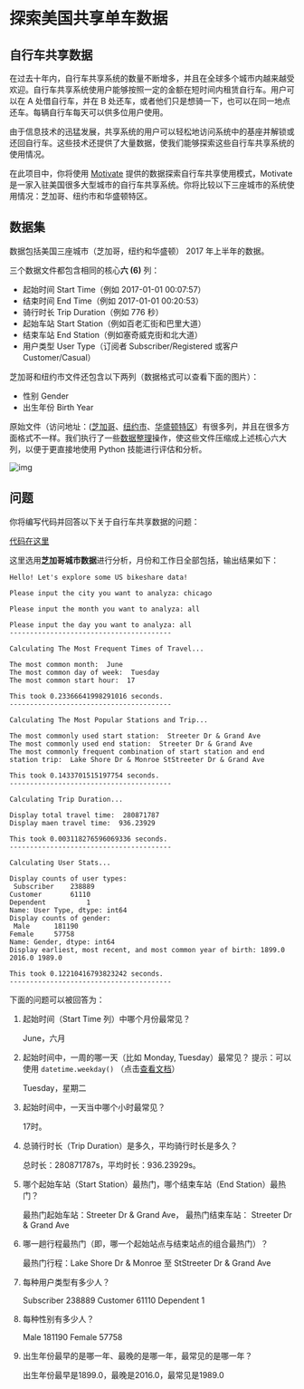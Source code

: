 # 探索美国共享单车数据

## 自行车共享数据

在过去十年内，自行车共享系统的数量不断增多，并且在全球多个城市内越来越受欢迎。自行车共享系统使用户能够按照一定的金额在短时间内租赁自行车。用户可以在 A 处借自行车，并在 B 处还车，或者他们只是想骑一下，也可以在同一地点还车。每辆自行车每天可以供多位用户使用。

由于信息技术的迅猛发展，共享系统的用户可以轻松地访问系统中的基座并解锁或还回自行车。这些技术还提供了大量数据，使我们能够探索这些自行车共享系统的使用情况。

在此项目中，你将使用 [Motivate](https://www.motivateco.com/) 提供的数据探索自行车共享使用模式，Motivate 是一家入驻美国很多大型城市的自行车共享系统。你将比较以下三座城市的系统使用情况：芝加哥、纽约市和华盛顿特区。

## 数据集

数据包括美国三座城市（芝加哥，纽约和华盛顿） 2017 年上半年的数据。

三个数据文件都包含相同的核心**六 (6)** 列：

- 起始时间 Start Time（例如 2017-01-01 00:07:57）
- 结束时间 End Time（例如 2017-01-01 00:20:53）
- 骑行时长 Trip Duration（例如 776 秒）
- 起始车站 Start Station（例如百老汇街和巴里大道）
- 结束车站 End Station（例如塞奇威克街和北大道）
- 用户类型 User Type（订阅者 Subscriber/Registered 或客户Customer/Casual）

芝加哥和纽约市文件还包含以下两列（数据格式可以查看下面的图片）：

- 性别 Gender
- 出生年份 Birth Year

原始文件（访问地址：([芝加哥](https://www.divvybikes.com/system-data)、[纽约市](https://www.citibikenyc.com/system-data)、[华盛顿特区](https://www.capitalbikeshare.com/system-data)）有很多列，并且在很多方面格式不一样。我们执行了一些[数据整理](https://en.wikipedia.org/wiki/Data_wrangling)操作，使这些文件压缩成上述核心六大列，以便于更直接地使用 Python 技能进行评估和分析。

![img](https://s3.cn-north-1.amazonaws.com.cn/u-img/015d05eb-ec77-4adb-a0c1-20494f1fa169)

## 问题

你将编写代码并回答以下关于自行车共享数据的问题：

[代码在这里](src/bikeshare.py)

这里选用**芝加哥城市数据**进行分析，月份和工作日全部包括，输出结果如下：

```shell
Hello! Let's explore some US bikeshare data!

Please input the city you want to analyza: chicago

Please input the month you want to analyza: all

Please input the day you want to analyza: all
----------------------------------------

Calculating The Most Frequent Times of Travel...

The most common month:  June
The most common day of week:  Tuesday
The most common start hour:  17

This took 0.23366641998291016 seconds.
----------------------------------------

Calculating The Most Popular Stations and Trip...

The most commonly used start station:  Streeter Dr & Grand Ave
The most commonly used end station:  Streeter Dr & Grand Ave
The most commonly frequent combination of start station and end station trip:  Lake Shore Dr & Monroe StStreeter Dr & Grand Ave

This took 0.1433701515197754 seconds.
----------------------------------------

Calculating Trip Duration...

Display total travel time:  280871787
Display maen travel time:  936.23929

This took 0.003118276596069336 seconds.
----------------------------------------

Calculating User Stats...

Display counts of user types:
 Subscriber    238889
Customer       61110
Dependent          1
Name: User Type, dtype: int64
Display counts of gender:
 Male      181190
Female     57758
Name: Gender, dtype: int64
Display earliest, most recent, and most common year of birth: 1899.0 2016.0 1989.0

This took 0.12210416793823242 seconds.
----------------------------------------
```

下面的问题可以被回答为：

1. 起始时间（Start Time 列）中哪个月份最常见？

   June，六月

2. 起始时间中，一周的哪一天（比如 Monday, Tuesday）最常见？ 提示：可以使用 `datetime.weekday()` （点击[查看文档](https://docs.python.org/3/library/datetime.html#datetime.date.weekday)）

   Tuesday，星期二

3. 起始时间中，一天当中哪个小时最常见？

   17时。

4. 总骑行时长（Trip Duration）是多久，平均骑行时长是多久？

   总时长：280871787s，平均时长：936.23929s。

5. 哪个起始车站（Start Station）最热门，哪个结束车站（End Station）最热门？

   最热门起始车站：Streeter Dr & Grand Ave， 最热门结束车站： Streeter Dr & Grand Ave

6. 哪一趟行程最热门（即，哪一个起始站点与结束站点的组合最热门）？

   最热门行程：Lake Shore Dr & Monroe 至 StStreeter Dr & Grand Ave

7. 每种用户类型有多少人？

   Subscriber    238889
   Customer       61110
   Dependent          1

8. 每种性别有多少人？

   Male      181190
   Female     57758

9. 出生年份最早的是哪一年、最晚的是哪一年，最常见的是哪一年？

   出生年份最早是1899.0，最晚是2016.0，最常见是1989.0
